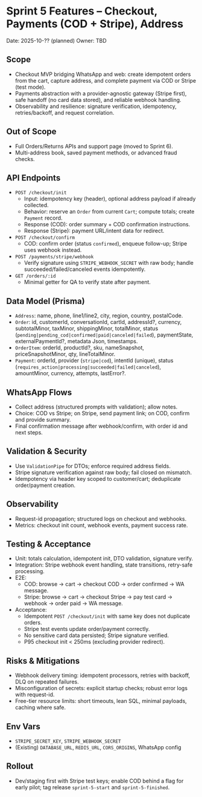 # Sprint 5 Features – Checkout, Payments (COD + Stripe), Address

Date: 2025-10-?? (planned)
Owner: TBD

## Scope
- Checkout MVP bridging WhatsApp and web: create idempotent orders from the cart, capture address, and complete payment via COD or Stripe (test mode).
- Payments abstraction with a provider-agnostic gateway (Stripe first), safe handoff (no card data stored), and reliable webhook handling.
- Observability and resilience: signature verification, idempotency, retries/backoff, and request correlation.

## Out of Scope
- Full Orders/Returns APIs and support page (moved to Sprint 6).
- Multi-address book, saved payment methods, or advanced fraud checks.

## API Endpoints
- `POST /checkout/init`
  - Input: idempotency key (header), optional address payload if already collected.
  - Behavior: reserve an `Order` from current `Cart`; compute totals; create `Payment` record.
  - Response (COD): order summary + COD confirmation instructions.
  - Response (Stripe): payment URL/intent data for redirect.
- `POST /checkout/confirm`
  - COD: confirm order (status `confirmed`), enqueue follow-up; Stripe uses webhook instead.
- `POST /payments/stripe/webhook`
  - Verify signature using `STRIPE_WEBHOOK_SECRET` with raw body; handle succeeded/failed/canceled events idempotently.
- `GET /orders/:id`
  - Minimal getter for QA to verify state after payment.

## Data Model (Prisma)
- `Address`: name, phone, line1/line2, city, region, country, postalCode.
- `Order`: id, customerId, conversationId, cartId, addressId?, currency, subtotalMinor, taxMinor, shippingMinor, totalMinor, status (`pending|pending_cod|confirmed|paid|canceled|failed`), paymentState, externalPaymentId?, metadata Json, timestamps.
- `OrderItem`: orderId, productId?, sku, nameSnapshot, priceSnapshotMinor, qty, lineTotalMinor.
- `Payment`: orderId, provider (`stripe|cod`), intentId (unique), status (`requires_action|processing|succeeded|failed|canceled`), amountMinor, currency, attempts, lastError?.

## WhatsApp Flows
- Collect address (structured prompts with validation); allow notes.
- Choice: COD vs Stripe; on Stripe, send payment link; on COD, confirm and provide summary.
- Final confirmation message after webhook/confirm, with order id and next steps.

## Validation & Security
- Use `ValidationPipe` for DTOs; enforce required address fields.
- Stripe signature verification against raw body; fail closed on mismatch.
- Idempotency via header key scoped to customer/cart; deduplicate order/payment creation.

## Observability
- Request-id propagation; structured logs on checkout and webhooks.
- Metrics: checkout init count, webhook events, payment success rate.

## Testing & Acceptance
- Unit: totals calculation, idempotent init, DTO validation, signature verify.
- Integration: Stripe webhook event handling, state transitions, retry-safe processing.
- E2E: 
  - COD: browse → cart → checkout COD → order confirmed → WA message.
  - Stripe: browse → cart → checkout Stripe → pay test card → webhook → order paid → WA message.
- Acceptance:
  - Idempotent `POST /checkout/init` with same key does not duplicate orders.
  - Stripe test events update order/payment correctly.
  - No sensitive card data persisted; Stripe signature verified.
  - P95 checkout init < 250ms (excluding provider redirect).

## Risks & Mitigations
- Webhook delivery timing: idempotent processors, retries with backoff, DLQ on repeated failures.
- Misconfiguration of secrets: explicit startup checks; robust error logs with request-id.
- Free-tier resource limits: short timeouts, lean SQL, minimal payloads, caching where safe.

## Env Vars
- `STRIPE_SECRET_KEY`, `STRIPE_WEBHOOK_SECRET`
- (Existing) `DATABASE_URL`, `REDIS_URL`, `CORS_ORIGINS`, WhatsApp config

## Rollout
- Dev/staging first with Stripe test keys; enable COD behind a flag for early pilot; tag release `sprint-5-start` and `sprint-5-finished`.
